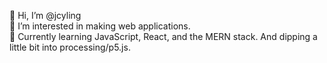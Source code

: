 👋 Hi, I’m @jcyling <br>
👀 I’m interested in making web applications. <br>
🌱 Currently learning JavaScript, React, and the MERN stack. And dipping a little bit into processing/p5.js. <br>

<!---
jcyling/jcyling is a ✨ special ✨ repository because its `README.md` (this file) appears on your GitHub profile.
You can click the Preview link to take a look at your changes.
--->
